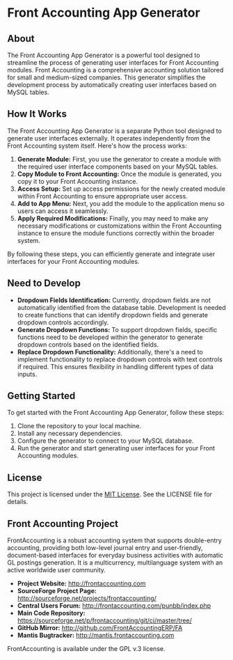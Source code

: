   <h1>Front Accounting App Generator</h1>

  <h2>About</h2>

  <p>The Front Accounting App Generator is a powerful tool designed to streamline the process of generating user interfaces for Front Accounting modules. Front Accounting is a comprehensive accounting solution tailored for small and medium-sized companies. This generator simplifies the development process by automatically creating user interfaces based on MySQL tables.</p>

<h2>How It Works</h2>

<p>The Front Accounting App Generator is a separate Python tool designed to generate user interfaces externally. It operates independently from the Front Accounting system itself. Here's how the process works:</p>

<ol>
  <li><strong>Generate Module:</strong> First, you use the generator to create a module with the required user interface components based on your MySQL tables.</li>
  <li><strong>Copy Module to Front Accounting:</strong> Once the module is generated, you copy it to your Front Accounting instance.</li>
  <li><strong>Access Setup:</strong> Set up access permissions for the newly created module within Front Accounting to ensure appropriate user access.</li>
  <li><strong>Add to App Menu:</strong> Next, you add the module to the application menu so users can access it seamlessly.</li>
  <li><strong>Apply Required Modifications:</strong> Finally, you may need to make any necessary modifications or customizations within the Front Accounting instance to ensure the module functions correctly within the broader system.</li>
</ol>

<p>By following these steps, you can efficiently generate and integrate user interfaces for your Front Accounting modules.</p>


<h2>Need to Develop</h2>

<ul>
  <li><strong>Dropdown Fields Identification:</strong> Currently, dropdown fields are not automatically identified from the database table. Development is needed to create functions that can identify dropdown fields and generate dropdown controls accordingly.</li>
  <li><strong>Generate Dropdown Functions:</strong> To support dropdown fields, specific functions need to be developed within the generator to generate dropdown controls based on the identified fields.</li>
  <li><strong>Replace Dropdown Functionality:</strong> Additionally, there's a need to implement functionality to replace dropdown controls with text controls if required. This ensures flexibility in handling different types of data inputs.</li>
</ul>


  <h2>Getting Started</h2>

  <p>To get started with the Front Accounting App Generator, follow these steps:</p>

  <ol>
    <li>Clone the repository to your local machine.</li>
    <li>Install any necessary dependencies.</li>
    <li>Configure the generator to connect to your MySQL database.</li>
    <li>Run the generator and start generating user interfaces for your Front Accounting modules.</li>
  </ol>


  <h2>License</h2>

  <p>This project is licensed under the <a href="link-to-license">MIT License</a>. See the LICENSE file for details.</p>


  <h2>Front Accounting Project</h2>

  <p>FrontAccounting is a robust accounting system that supports double-entry accounting, providing both low-level journal entry and user-friendly, document-based interfaces for everyday business activities with automatic GL postings generation. It is a multicurrency, multilanguage system with an active worldwide user community.</p>

  <ul>
    <li><strong>Project Website:</strong> <a href="http://frontaccounting.com">http://frontaccounting.com</a></li>
    <li><strong>SourceForge Project Page:</strong> <a href="http://sourceforge.net/projects/frontaccounting/">http://sourceforge.net/projects/frontaccounting/</a></li>
    <li><strong>Central Users Forum:</strong> <a href="http://frontaccounting.com/punbb/index.php">http://frontaccounting.com/punbb/index.php</a></li>
    <li><strong>Main Code Repository:</strong> <a href="https://sourceforge.net/p/frontaccounting/git/ci/master/tree/">https://sourceforge.net/p/frontaccounting/git/ci/master/tree/</a></li>
    <li><strong>GitHub Mirror:</strong> <a href="http://github.com/FrontAccountingERP/FA">http://github.com/FrontAccountingERP/FA</a></li>
    <li><strong>Mantis Bugtracker:</strong> <a href="http://mantis.frontaccounting.com">http://mantis.frontaccounting.com</a></li>
  </ul>

  <p>FrontAccounting is available under the GPL v.3 license.</p>
